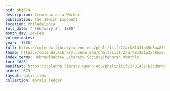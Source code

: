 ```yaml
---
pid: obj674
description: Cremieux as a Worker.
publication: The Jewish Exponent
location: Philadelphia
full_date: " February 24, 1888"
month_day: 24-Feb
volume-notes:
year: '1888'
full: https://colenda.library.upenn.edu/phalt/iiif/2/ark81431p35d8nw83%2FSHA256E-s6751414--14925ffb9cd52c354398812ae4891432670bcd9eaa4b9b74958dd28029085f70.jpeg/full/3500,/0/default.jpg
thumb: https://colenda.library.upenn.edu/phalt/iiif/2/ark81431p35d8nw83%2FSHA256E-s6751414--14925ffb9cd52c354398812ae4891432670bcd9eaa4b9b74958dd28029085f70.jpeg/full/!200,200/0/default.jpg
index_terms: Hebrew|Hebrew Literary Society|Menorah Monthly
toc: '688'
manifest: https://colenda.library.upenn.edu/phalt/iiif/2/81431-p35d8nw83/manifest
order: '673'
layout: qatar_item
collection: morais_ledger
---
```

